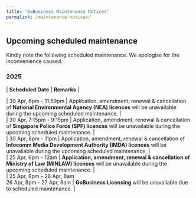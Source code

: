 ```yaml
---
title: 'GoBusiness Maintenance Notices'
permalink: /maintenance-notices/
---
```


## Upcoming scheduled maintenance

Kindly note the following scheduled maintenance. We apologise for the inconvenience caused. 


### 2025 

| **Scheduled Date** | **Remarks** |  

   

    
| 30 Apr, 6pm - 11:59pm | Application, amendment, renewal & cancellation of **National Environmental Agency (NEA) licences** will be unavailable during the upcoming scheduled maintenance. |         
| 30 Apr, 7:15pm - 9:15pm | Application, amendment, renewal & cancellation of **Singapore Police Force (SPF) licences** will be unavailable during the upcoming scheduled maintenance. |       
| 30 Apr, 8pm - 11pm | Application, amendment, renewal & cancellation of **Infocomm Media Development Authority (IMDA) licences** will be unavailable during the upcoming scheduled maintenance. |      
| 25 Apr, 6pm - 12am | **Application, amendment, renewal & cancellation of Ministry of Law (MINLAW) licences** will be unavailable during the upcoming scheduled maintenance. |    
| 25 Apr, 8pm - 26 Apr, 8am<br>26 Apr, 8pm - 27 Apr, 8am | **GoBusiness Licensing** will be unavailable due to scheduled maintenance. |        


<script src="/jquery/jquery.min.js"></script> <script src="/jquery/resize-tables.js"></script>
